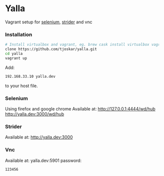 Yalla
=====

Vagrant setup for [selenium](http://docs.seleniumhq.org/), [strider](https://github.com/Strider-CD/strider) and vnc 

### Installation
```bash
# Install virtualbox and vagrant, eg. brew cask install virtualbox vagrant
clone https://github.com/tjoskar/yalla.git
cd yalla
vagrant up
```

Add:
```bash
192.168.33.10 yalla.dev
```
to your host file.

### Selenium
Using firefox and google chrome
Available at:
http://127.0.0.1:4444/wd/hub
http://yalla.dev:3000/wd/hub

### Strider
Available at:
http://yalla.dev:3000

### Vnc
Available at:
yalla.dev:5901
password:
```bash
123456
```
